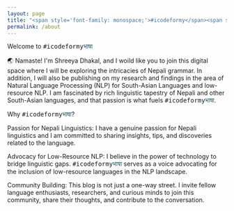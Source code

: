 ```yaml
---
layout: page
title: "<span style='font-family: monospace;'>#icodeformy</span><span style='color:#1d5965;'>भाषा</span>"
permalink: /about
---
```


Welcome to <span style='font-family: monospace;'>#icodeformy</span><span style='color:#1d5965;'>भाषा</span>

🌏 Namaste! I'm Shreeya Dhakal, and I woild like you to join this digital space where I will be exploring the intricacies of Nepali grammar. In addition, I will also be publishing on my research and findings in the area of Natural Language Processing (NLP) for South-Asian Languages and low-resource NLP. I am fascinated by rich linguistic tapestry of Nepali and other South-Asian languages, and that passion is what fuels <span style='font-family: monospace;'>#icodeformy</span><span style='color:#1d5965;'>भाषा</span>.

Why <span style='font-family: monospace;'>#icodeformy</span><span style='color:#1d5965;'>भाषा</span>?

Passion for Nepali Linguistics: I have a genuine passion for Nepali linguistics and I am committed to sharing insights, tips, and discoveries related to the language.

Advocacy for Low-Resource NLP: I believe in the power of technology to bridge linguistic gaps. <span style='font-family: monospace;'>#icodeformy</span><span style='color:#1d5965;'>भाषा</span> serves as a voice advocating for the inclusion of low-resource languages in the NLP landscape.

Community Building: This blog is not just a one-way street. I invite fellow language enthusiasts, researchers, and curious minds to join this community, share their thoughts, and contribute to the conversation.




